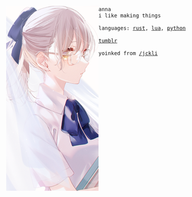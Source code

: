 <p float="left"> <img src="images/3.png" width="250" align="left"> <p float="left"> <samp> anna <br>i like making things <br><br>languages: <a href="https://www.rust-lang.org/">rust</a>, <a href="https://www.lua.org/">lua</a>, <a href="https://www.python.org/">python</a> <br><br><a href="https://tumblr.com/anna-anarchy">tumblr</a> <br><br>yoinked from <a href="https://github.com/jckli">/jckli</a> </samp> </p></p>